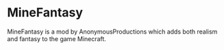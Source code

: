 MineFantasy
===========

MineFantasy is a mod by AnonymousProductions which adds both realism and fantasy to the game Minecraft.
